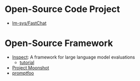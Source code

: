 # Open-Source Code Project
- [lm-sys/FastChat](https://github.com/lm-sys/FastChat)


# Open-Source Framework
- [Inspect](https://github.com/UKGovernmentBEIS/inspect_ai): A framework for large language model evaluations
  - [tutorial](https://inspect.ai-safety-institute.org.uk/tutorial.html)
- [Project Moonshot](https://aiverifyfoundation.sg/project-moonshot/)
- [promptfoo](https://github.com/promptfoo/promptfoo)

